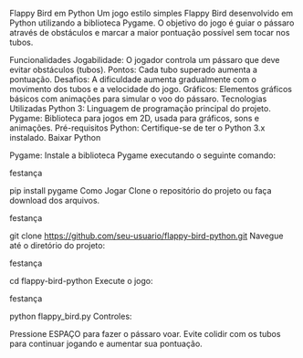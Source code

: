 Flappy Bird em Python Um jogo estilo simples Flappy Bird desenvolvido em Python utilizando a biblioteca Pygame. O objetivo do jogo é guiar o pássaro através de obstáculos e marcar a maior pontuação possível sem tocar nos tubos.

Funcionalidades Jogabilidade: O jogador controla um pássaro que deve evitar obstáculos (tubos). Pontos: Cada tubo superado aumenta a pontuação. Desafios: A dificuldade aumenta gradualmente com o movimento dos tubos e a velocidade do jogo. Gráficos: Elementos gráficos básicos com animações para simular o voo do pássaro. Tecnologias Utilizadas Python 3: Linguagem de programação principal do projeto. Pygame: Biblioteca para jogos em 2D, usada para gráficos, sons e animações. Pré-requisitos Python: Certifique-se de ter o Python 3.x instalado. Baixar Python

Pygame: Instale a biblioteca Pygame executando o seguinte comando:

festança

pip install pygame Como Jogar Clone o repositório do projeto ou faça download dos arquivos.

festança

git clone https://github.com/seu-usuario/flappy-bird-python.git Navegue até o diretório do projeto:

festança

cd flappy-bird-python Execute o jogo:

festança

python flappy_bird.py Controles:

Pressione ESPAÇO para fazer o pássaro voar. Evite colidir com os tubos para continuar jogando e aumentar sua pontuação.
